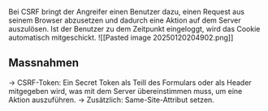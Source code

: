 Bei CSRF bringt der Angreifer einen Benutzer dazu, einen Request aus seinem Browser abzusetzen und dadurch eine Aktion auf dem Server auszulösen.
Ist der Benutzer zu dem Zeitpunkt eingeloggt, wird das Cookie automatisch mitgeschickt.
![[Pasted image 20250120204902.png]]
## Massnahmen
-> CSRF-Token: Ein Secret Token als Teill des Formulars oder als Header mitgegeben wird, was mit dem Server übereinstimmen muss, um eine Aktion auszuführen.
-> Zusätzlich: Same-Site-Attribut setzen.